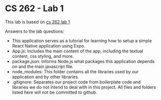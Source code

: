 # CS 262 - Lab 1

This lab is based on [cs 262 lab 1](https://cs.calvin.edu/courses/cs/262/kvlinden/01introduction/lab.html)

Answers to the lab questions:
* This application serves as a tutorial for learning how to setup a simple React Native application using Expo.
* App.js: Includes the main content of the app, including the textual content, css styling, and more.
* package.json: Informs Node.js what packages this application depends on and the main javascript file.
* node_modules: This folder contains all the libraries used by our application and by other libraries.
* .gitignore: Separates our project code from boilerplate code and libraries we do not intend to deal with in this project. All files and folders listed here will not be committed to github.

